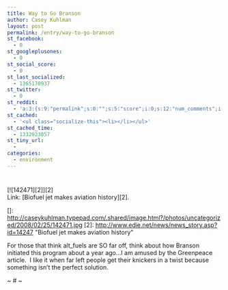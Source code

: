 ```yaml
---
title: Way to Go Branson
author: Casey Kuhlman
layout: post
permalink: /entry/way-to-go-branson
st_facebook:
  - 0
st_googleplusones:
  - 0
st_social_score:
  - 0
st_last_socialized:
  - 1365170937
st_twitter:
  - 0
st_reddit:
  - 'a:3:{s:9:"permalink";s:0:"";s:5:"score";i:0;s:12:"num_comments";i:0;}'
st_cached:
  - '<ul class="socialize-this"><li></li></ul>'
st_cached_time:
  - 1332923057
st_tiny_url:
  - 
categories:
  - environment
---
```

# 

[![142471][2]][2]  
Link: [Biofuel jet makes aviation history][2].

 []: http://caseykuhlman.typepad.com/.shared/image.html?/photos/uncategorized/2008/02/25/142471.jpg
 [2]: http://www.edie.net/news/news_story.asp?id=14247 "Biofuel jet makes aviation history"

For those that think alt_fuels are SO far off, think about how Branson initiated this program about a year ago…I am amused by the Greenpeace article.  I like it when far left people get their knickers in a twist because something isn’t the perfect solution.

~ # ~